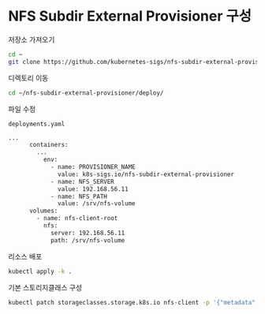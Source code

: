 # NFS Subdir External Provisioner 구성

저장소 가져오기

```bash
cd ~
git clone https://github.com/kubernetes-sigs/nfs-subdir-external-provisioner
```

디렉토리 이동

```bash
cd ~/nfs-subdir-external-provisioner/deploy/
```

파일 수정

`deployments.yaml`
```bash
...
      containers:
        ...
          env:
            - name: PROVISIONER_NAME
              value: k8s-sigs.io/nfs-subdir-external-provisioner
            - name: NFS_SERVER
              value: 192.168.56.11
            - name: NFS_PATH
              value: /srv/nfs-volume
      volumes:
        - name: nfs-client-root
          nfs:
            server: 192.168.56.11
            path: /srv/nfs-volume
```

리소스 배포

```bash
kubectl apply -k .
```

기본 스토리지클래스 구성

```bash
kubectl patch storageclasses.storage.k8s.io nfs-client -p '{"metadata": {"annotations":{"storageclass.kubernetes.io/is-default-class":"true"}}}'
```
